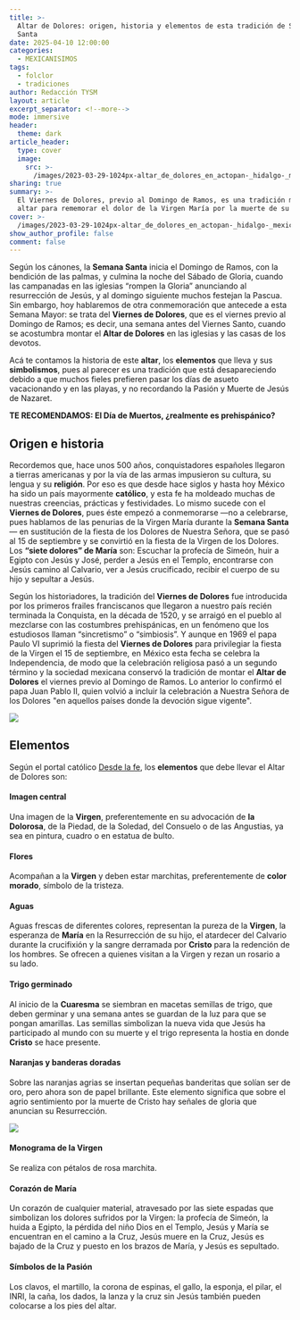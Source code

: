 ```yaml
---
title: >-
  Altar de Dolores: origen, historia y elementos de esta tradición de Semana
  Santa
date: 2025-04-10 12:00:00
categories:
  - MEXICANISIMOS
tags:
  - folclor
  - tradiciones
author: Redacción TYSM
layout: article
excerpt_separator: <!--more-->
mode: immersive
header:
  theme: dark
article_header:
  type: cover
  image:
    src: >-
      /images/2023-03-29-1024px-altar_de_dolores_en_actopan-_hidalgo-_mexico_-2018-_02.jpg
sharing: true
summary: >-
  El Viernes de Dolores, previo al Domingo de Ramos, es una tradición montar un
  altar para rememorar el dolor de la Virgen María por la muerte de su hijo…
cover: >-
  /images/2023-03-29-1024px-altar_de_dolores_en_actopan-_hidalgo-_mexico_-2018-_02.jpg
show_author_profile: false
comment: false
---
```

Según los cánones, la **Semana Santa** inicia el Domingo de Ramos, con la bendición de las palmas, y culmina la noche del Sábado de Gloria, cuando las campanadas en las iglesias “rompen la Gloria” anunciando al resurrección de Jesús, y al domingo siguiente muchos festejan la Pascua. Sin embargo, hoy hablaremos de otra conmemoración que antecede a esta Semana Mayor: se trata del **Viernes de Dolores**, que es el viernes previo al Domingo de Ramos; es decir, una semana antes del Viernes Santo, cuando se acostumbra montar el **Altar de Dolores** en las iglesias y las casas de los devotos.

Acá te contamos la historia de este **altar**, los **elementos** que lleva y sus **simbolismos**, pues al parecer es una tradición que está desapareciendo debido a que muchos fieles prefieren pasar los días de asueto vacacionando y en las playas, y no recordando la Pasión y Muerte de Jesús de Nazaret.

**TE RECOMENDAMOS: El Día de Muertos, ¿realmente es prehispánico?**

## Origen e historia

Recordemos que, hace unos 500 años, conquistadores españoles llegaron a tierras americanas y por la vía de las armas impusieron su cultura, su lengua y su **religión**. Por eso es que desde hace siglos y hasta hoy México ha sido un país mayormente **católico**, y esta fe ha moldeado muchas de nuestras creencias, prácticas y festividades. Lo mismo sucede con el **Viernes de Dolores**, pues éste empezó a conmemorarse —no a celebrarse, pues hablamos de las penurias de la Virgen María durante la **Semana Santa**— en sustitución de la fiesta de los Dolores de Nuestra Señora, que se pasó al 15 de septiembre y se convirtió en la fiesta de la Virgen de los Dolores. Los **“siete dolores” de María** son: Escuchar la profecía de Simeón, huir a Egipto con Jesús y José, perder a Jesús en el Templo, encontrarse con Jesús camino al Calvario, ver a Jesús crucificado, recibir el cuerpo de su hijo y sepultar a Jesús.

Según los historiadores, la tradición del **Viernes de Dolores** fue introducida por los primeros frailes franciscanos que llegaron a nuestro país recién terminada la Conquista, en la década de 1520, y se arraigó en el pueblo al mezclarse con las costumbres prehispánicas, en un fenómeno que los estudiosos llaman “sincretismo” o “simbiosis”. Y aunque en 1969 el papa Paulo VI suprimió la fiesta del **Viernes de Dolores** para privilegiar la fiesta de la Virgen el 15 de septiembre, en México esta fecha se celebra la Independencia, de modo que la celebración religiosa pasó a un segundo término y la sociedad mexicana conservó la tradición de montar el **Altar de Dolores** el viernes previo al Domingo de Ramos. Lo anterior lo confirmó el papa Juan Pablo II, quien volvió a incluir la celebración a Nuestra Señora de los Dolores "en aquellos países donde la devoción sigue vigente".

![](/images/2023-03-29-1024px_altardoloresmuseoamparo.jpg)

## Elementos

Según el portal católico [Desde la fe](https://desdelafe.mx/noticias/sabias-que/todo-lo-que-debes-saber-sobre-el-altar-de-dolores/), los **elementos** que debe llevar el Altar de Dolores son:

#### Imagen central

Una imagen de la **Virgen**, preferentemente en su advocación de **la Dolorosa**, de la Piedad, de la Soledad, del Consuelo o de las Angustias, ya sea en pintura, cuadro o en estatua de bulto.

#### Flores

Acompañan a la **Virgen** y deben estar marchitas, preferentemente de **color morado**, símbolo de la tristeza.

#### Aguas

Aguas frescas de diferentes colores, representan la pureza de la **Virgen**, la esperanza de **María** en la Resurrección de su hijo, el atardecer del Calvario durante la crucifixión y la sangre derramada por **Cristo** para la redención de los hombres. Se ofrecen a quienes visitan a la Virgen y rezan un rosario a su lado.

#### Trigo germinado

Al inicio de la **Cuaresma** se siembran en macetas semillas de trigo, que deben germinar y una semana antes se guardan de la luz para que se pongan amarillas. Las semillas simbolizan la nueva vida que Jesús ha participado al mundo con su muerte y el trigo representa la hostia en donde **Cristo** se hace presente.

#### Naranjas y banderas doradas

Sobre las naranjas agrias se insertan pequeñas banderitas que solían ser de oro, pero ahora son de papel brillante. Este elemento significa que sobre el agrio sentimiento por la muerte de Cristo hay señales de gloria que anuncian su Resurrección.

![](https://upload.wikimedia.org/wikipedia/commons/thumb/7/7a/Altar_de_viernes_de_dolores_en_Puebla.jpg/768px-Altar_de_viernes_de_dolores_en_Puebla.jpg)

#### Monograma de la Virgen

Se realiza con pétalos de rosa marchita.

#### Corazón de María

Un corazón de cualquier material, atravesado por las siete espadas que simbolizan los dolores sufridos por la Virgen: la profecía de Simeón, la huida a Egipto, la pérdida del niño Dios en el Templo, Jesús y María se encuentran en el camino a la Cruz, Jesús muere en la Cruz, Jesús es bajado de la Cruz y puesto en los brazos de María, y Jesús es sepultado.

#### Símbolos de la Pasión

Los clavos, el martillo, la corona de espinas, el gallo, la esponja, el pilar, el INRI, la caña, los dados, la lanza y la cruz sin Jesús también pueden colocarse a los pies del altar.